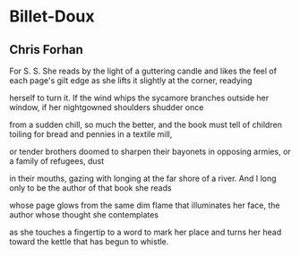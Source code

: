 # Billet-Doux
## Chris Forhan
For S. S.
She reads by the light of a guttering candle
and likes the feel of each page's gilt edge
as she lifts it slightly at the corner, readying

herself to turn it. If the wind whips
the sycamore branches outside her window,
if her nightgowned shoulders shudder once

from a sudden chill, so much the better,
and the book must tell of children toiling
for bread and pennies in a textile mill,

or tender brothers doomed to sharpen
their bayonets in opposing armies,
or a family of refugees, dust

in their mouths, gazing with longing at the far
shore of a river. And I long only
to be the author of that book she reads

whose page glows from the same dim
flame that illuminates her face,
the author whose thought she contemplates

as she touches a fingertip to a word
to mark her place and turns her head
toward the kettle that has begun to whistle.